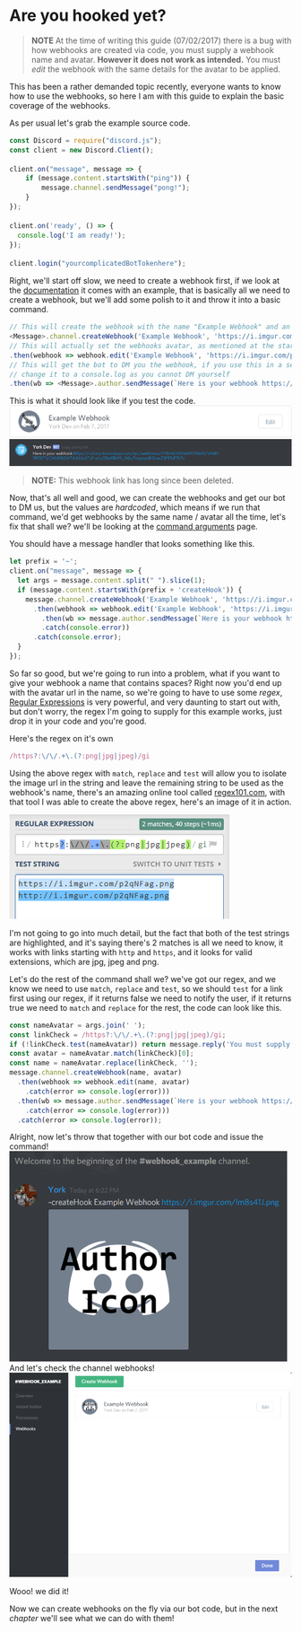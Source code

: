 # Are you hooked yet?

> **NOTE** At the time of writing this guide (07/02/2017) there is a bug with how webhooks are created via code, you must supply a webhook name and avatar. **However it does not work as intended.** You must _edit_ the webhook with the same details for the avatar to be applied.

This has been a rather demanded topic recently, everyone wants to know how to use the webhooks, so here I am with this guide to explain the basic coverage of the webhooks.

As per usual let's grab the example source code.

```js
const Discord = require("discord.js");
const client = new Discord.Client();

client.on("message", message => {
    if (message.content.startsWith("ping")) {
        message.channel.sendMessage("pong!");
    }
});

client.on('ready', () => {
  console.log('I am ready!');
});

client.login("yourcomplicatedBotTokenhere");

```

Right, we'll start off slow, we need to create a webhook first, if we look at the [documentation](https://discord.js.org/#/docs/main/stable/class/TextChannel?scrollTo=createWebhook) it comes with an example, that is basically all we need to create a webhook, but we'll add some polish to it and throw it into a basic command.

```js
// This will create the webhook with the name "Example Webhook" and an example avatar.
<Message>.channel.createWebhook('Example Webhook', 'https://i.imgur.com/p2qNFag.png')
// This will actually set the webhooks avatar, as mentioned at the start of the guide.
.then(webhook => webhook.edit('Example Webhook', 'https://i.imgur.com/p2qNFag.png')
// This will get the bot to DM you the webhook, if you use this in a selfbot,
// change it to a console.log as you cannot DM yourself
.then(wb => <Message>.author.sendMessage(`Here is your webhook https://canary.discordapp.com/api/webhooks/${wb.id}/${wb.token}`)).catch(console.error)) 
```
This is what it should look like if you test the code.
![Created the webhook](/assets/Fer42SI[1].png)
![Successfully created webhook](/assets/webhookdm.png)

> **NOTE:** This webhook link has long since been deleted.

Now, that's all well and good, we can create the webhooks and get our bot to DM us, but the values are _hardcoded_, which means if we run that command, we'd get webhooks by the same name / avatar all the time, let's fix that shall we? we'll be looking at the [command arguments](/samples/command_with_arguments.md) page.

You should have a message handler that looks something like this.
```js
let prefix = '~';
client.on("message", message => {
  let args = message.content.split(" ").slice(1);
  if (message.content.startsWith(prefix + 'createHook')) {
    message.channel.createWebhook('Example Webhook', 'https://i.imgur.com/p2qNFag.png')
      .then(webhook => webhook.edit('Example Webhook', 'https://i.imgur.com/p2qNFag.png')
        .then(wb => message.author.sendMessage(`Here is your webhook https://canary.discordapp.com/api/webhooks/${wb.id}/${wb.token}`))
        .catch(console.error))
      .catch(console.error);
  }
});
```
So far so good, but we're going to run into a problem, what if you want to give your webhook a name that contains spaces? Right now you'd end up with the avatar url in the name, so we're going to have to use some _regex_, [Regular Expressions](https://developer.mozilla.org/en/docs/Web/JavaScript/Guide/Regular_Expressions) is very powerful, and very daunting to start out with, but don't worry, the regex I'm going to supply for this example works, just drop it in your code and you're good.

Here's the regex on it's own
```js
/https?:\/\/.+\.(?:png|jpg|jpeg)/gi
```
Using the above regex with `match`, `replace` and `test` will allow you to isolate the image url in the string and leave the remaining string to be used as the webhook's name, there's an amazing online tool called [regex101.com](https://regex101.com/), with that tool I was able to create the above regex, here's an image of it in action.

![Regex in action.](/assets/9LrdpEB[1].png)

I'm not going to go into much detail, but the fact that both of the test strings are highlighted, and it's saying there's 2 matches is all we need to know, it works with links starting with `http` and `https`, and it looks for valid extensions, which are jpg, jpeg and png.

Let's do the rest of the command shall we? we've got our regex, and we know we need to use `match`, `replace` and `test`, so we should `test` for a link first using our regex, if it returns false we need to notify the user, if it returns true we need to `match` and `replace` for the rest, the code can look like this.
```js
const nameAvatar = args.join(' ');
const linkCheck = /https?:\/\/.+\.(?:png|jpg|jpeg)/gi;
if (!linkCheck.test(nameAvatar)) return message.reply('You must supply an image link.');
const avatar = nameAvatar.match(linkCheck)[0];
const name = nameAvatar.replace(linkCheck, '');
message.channel.createWebhook(name, avatar)
  .then(webhook => webhook.edit(name, avatar)
    .catch(error => console.log(error)))
  .then(wb => message.author.sendMessage(`Here is your webhook https://canary.discordapp.com/api/webhooks/${wb.id}/${wb.token}\n\nPlease keep this safe, as you could be exploited.`)
    .catch(error => console.log(error)))
  .catch(error => console.log(error));
```

Alright, now let's throw that together with our bot code and issue the command!
![Command usage.](/assets/U0DtzcN[1].png)
And let's check the channel webhooks!
![Channel Webhooks](/assets/UJ2gd4E[1].png)

Wooo! we did it!

Now we can create webhooks on the fly via our bot code, but in the next _chapter_ we'll see what we can do with them!
